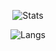 <div align="center">

![Stats](https://github-readme-stats.vercel.app/api?username=2hexed&show_icons=true&theme=dracula&hide_border=true&border_radius=10&bg_color=15,0d1117,1a1b26&show_icons=true&layout=compact)

![Langs](https://github-readme-stats.vercel.app/api/top-langs/?username=2hexed&theme=dracula&hide_border=true&border_radius=10&bg_color=15,0d1117,1a1b26&show_icons=true&layout=compact)

</div>
